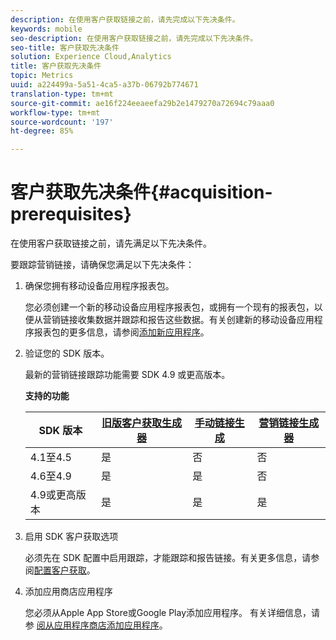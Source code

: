 ```yaml
---
description: 在使用客户获取链接之前，请先完成以下先决条件。
keywords: mobile
seo-description: 在使用客户获取链接之前，请先完成以下先决条件。
seo-title: 客户获取先决条件
solution: Experience Cloud,Analytics
title: 客户获取先决条件
topic: Metrics
uuid: a224499a-5a51-4ca5-a37b-06792b774671
translation-type: tm+mt
source-git-commit: ae16f224eeaeefa29b2e1479270a72694c79aaa0
workflow-type: tm+mt
source-wordcount: '197'
ht-degree: 85%

---
```



# 客户获取先决条件{#acquisition-prerequisites}

在使用客户获取链接之前，请先满足以下先决条件。

要跟踪营销链接，请确保您满足以下先决条件：

1. 确保您拥有移动设备应用程序报表包。

   您必须创建一个新的移动设备应用程序报表包，或拥有一个现有的报表包，以便从营销链接收集数据并跟踪和报告这些数据。有关创建新的移动设备应用程序报表包的更多信息，请参阅[添加新应用程序](/help/using/manage-apps/t-new-app.md)。

1. 验证您的 SDK 版本。

   最新的营销链接跟踪功能需要 SDK 4.9 或更高版本。

   **支持的功能**

   | SDK 版本 | [旧版客户获取生成器](/help/using/acquisition-main/c-marketing-links-builder/t-create-edit-adobe-links/c-use-legacy-acquisition-links/c-use-legacy-acquisition-links.md) | [手动链接生成](/help/using/acquisition-main/c-marketing-links-builder/acquisition-link-manual.md) | [营销链接生成器](/help/using/acquisition-main/c-marketing-links-builder/c-marketing-links-builder.md) |
   |--- |--- |--- |--- |
   | 4.1至4.5 | 是 | 否 | 否 |
   | 4.6至4.9 | 是 | 是 | 否 |
   | 4.9或更高版本 | 是 | 是 | 是 |

1. 启用 SDK 客户获取选项

   必须先在 SDK 配置中启用跟踪，才能跟踪和报告链接。有关更多信息，请参阅[配置客户获取](/help/using/acquisition-main/t-enable-acquisition.md)。

1. 添加应用商店应用程序

   您必须从Apple App Store或Google Play添加应用程序。 有关详细信息，请参 [阅从应用程序商店添加应用程序](/help/using/manage-apps/c-app-store/t-app-store-app.md)。
